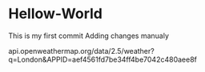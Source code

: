 # Hellow-World
This is my first commit
Adding changes manualy

api.openweathermap.org/data/2.5/weather?q=London&APPID=aef4561fd7be34ff4be7042c480aee8f

